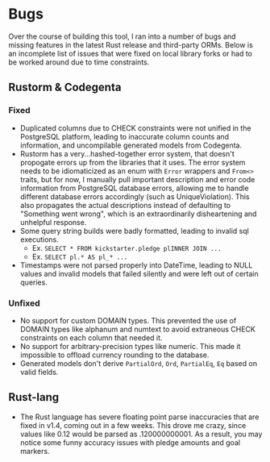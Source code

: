 Bugs
=====

Over the course of building this tool, I ran into a number of bugs and missing features in the latest Rust release and third-party ORMs. Below is an incomplete list of issues that were fixed on local library forks or had to be worked around due to time constraints.

## Rustorm & Codegenta

### Fixed
* Duplicated columns due to CHECK constraints were not unified in the PostgreSQL platform, leading to inaccurate column counts and information, and uncompilable generated models from Codegenta.
* Rustorm has a very...hashed-together error system, that doesn't propogate errors up from the libraries that it uses. The error system needs to be idiomaticized as an enum with `Error` wrappers and `From<>` traits, but for now, I manually pull important description and error code information from PostgreSQL database errors, allowing me to handle different database errors accordingly (such as UniqueViolation). This also propagates the actual descriptions instead of defaulting to "Something went wrong", which is an extraordinarily disheartening and unhelpful response.
* Some query string builds were badly formatted, leading to invalid sql executions. 
  * Ex. `SELECT * FROM kickstarter.pledge plINNER JOIN ...`
  * Ex. `SELECT pl.* AS pl_* ...`
* Timestamps were not parsed properly into DateTime, leading to NULL values and invalid models that failed silently and were left out of certain queries.

### Unfixed
* No support for custom DOMAIN types. This prevented the use of DOMAIN types like alphanum and numtext to avoid extraneous CHECK constraints on each column that needed it.
* No support for arbitrary-precision types like numeric. This made it impossible to offload currency rounding to the database.
* Generated models don't derive `PartialOrd`, `Ord`, `PartialEq`, `Eq` based on valid fields.

## Rust-lang
* The Rust language has severe floating point parse inaccuracies that are fixed in v1.4, coming out in a few weeks. This drove me crazy, since values like 0.12 would be parsed as .120000000001. As a result, you may notice some funny accuracy issues with pledge amounts and goal markers.
